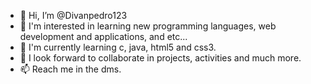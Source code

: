 - 👋 Hi, I’m @Divanpedro123
- 👀 I'm interested in learning new programming languages, web development and applications, and etc...
- 🌱 I'm currently learning c, java, html5 and css3.
- 💞️ I look forward to collaborate in projects, activities and much more.
- 📫 Reach me in the dms.

<!---
Divanpedro123/Divanpedro123 is a ✨ special ✨ repository because its `README.md` (this file) appears on your GitHub profile.
You can click the Preview link to take a look at your changes.
--->
